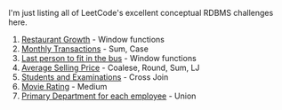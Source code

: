 I'm just listing all of LeetCode's excellent conceptual RDBMS challenges here. 

1) [Restaurant Growth](https://leetcode.com/problems/restaurant-growth/submissions/1465763416/) - Window functions
2) [Monthly Transactions](https://leetcode.com/problems/monthly-transactions-i/description/) - Sum, Case
3) [Last person to fit in the bus](https://leetcode.com/problems/last-person-to-fit-in-the-bus/submissions/1465946731/) - Window functions
4) [Average Selling Price](https://leetcode.com/problems/average-selling-price/submissions/1466536978/) - Coalese, Round, Sum, LJ
5) [Students and Examinations](https://leetcode.com/problems/students-and-examinations/description/) - Cross Join
6) [Movie Rating](https://leetcode.com/problems/movie-rating/submissions/1468562330/) - Medium
7) [Primary Department for each employee](https://leetcode.com/problems/primary-department-for-each-employee/submissions/1468647005/) - Union
